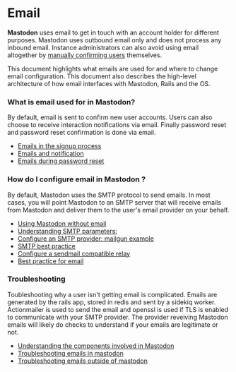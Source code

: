Email
=====

**Mastodon** uses email to get in touch with an account holder for different purposes. Mastodon uses outbound email only and does not process any inbound email. Instance administrators can also avoid using email altogether by [manually confirming users](https://github.com/tootsuite/documentation/blob/master/Running-Mastodon/Administration-guide.md#confirming-users-manually) themselves.

This document highlights what emails are used for and where to change email configuration. This document also describes the high-level architecture of how email interfaces with Mastodon, Rails and the OS.
 
### What is email used for in Mastodon?
By default, email is sent to confirm new user accounts. Users can also choose to receive interaction notifications via email. Finally password reset and password reset confirmation is done via email.
- [Emails in the signup process](diagrams/README.md#sign-up-process)
- [Emails and notification](diagrams/README.md#notification-process)
- [Emails during password reset](diagrams/README.md#password-reset-process)

### How do I configure email in Mastodon ?
By default, Mastodon uses the SMTP protocol to send emails. In most cases, you will point Mastodon to an SMTP server that will receive emails from Mastodon and deliver them to the user's email provider on your behalf.
- [Using Mastodon without email](configuration/README.md#without_emails)
- [Understanding SMTP parameters:](configuration/README.md#smtp_parameters)
- [Configure an SMTP provider: mailgun example](configuration/README.md#mailgun_example)
- [SMTP best practice](configuration/README.md#smtp_best_practice)
- [Configure a sendmail compatible relay](configuration/README.md#sendmail_example)
- [Best practice for email](configuration/README.md#email_best_practice)

### Troubleshooting
Toubleshooting why a user isn't getting email is complicated. Emails are generated by the rails app, stored in redis and sent by a sidekiq worker. Actionmailer is used to send the email and openssl is used if TLS is enabled to communicate with your SMTP provider. 
The provider reveiving Mastodon emails will likely do checks to understand if your emails are legitimate or not.
- [Understanding the components involved in Mastodon](troubleshooting/README.md#email_workflow)
- [Troubleshooting emails in mastodon](troubleshooting/README.md#emails_inside_mastodon)
- [Troubleshooting emails outside of mastodon](troubleshooting/README.md#emails_outside_mastodon)
